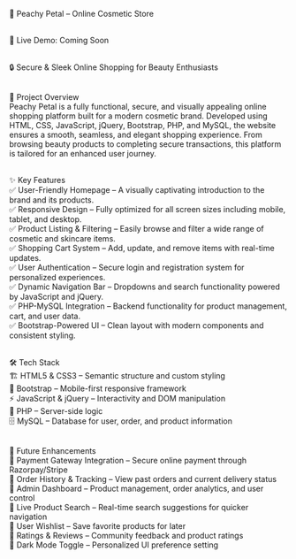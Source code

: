 💄 Peachy Petal – Online Cosmetic Store<br><br>

🚀 Live Demo: Coming Soon<br><br>

🔒 Secure & Sleek Online Shopping for Beauty Enthusiasts<br><br>

📌 Project Overview<br>
Peachy Petal is a fully functional, secure, and visually appealing online shopping platform built for a modern cosmetic brand. Developed using HTML, CSS, JavaScript, jQuery, Bootstrap, PHP, and MySQL, the website ensures a smooth, seamless, and elegant shopping experience. From browsing beauty products to completing secure transactions, this platform is tailored for an enhanced user journey.<br><br>

✨ Key Features<br>
✅ User-Friendly Homepage – A visually captivating introduction to the brand and its products.<br>
✅ Responsive Design – Fully optimized for all screen sizes including mobile, tablet, and desktop.<br>
✅ Product Listing & Filtering – Easily browse and filter a wide range of cosmetic and skincare items.<br>
✅ Shopping Cart System – Add, update, and remove items with real-time updates.<br>
✅ User Authentication – Secure login and registration system for personalized experiences.<br>
✅ Dynamic Navigation Bar – Dropdowns and search functionality powered by JavaScript and jQuery.<br>
✅ PHP-MySQL Integration – Backend functionality for product management, cart, and user data.<br>
✅ Bootstrap-Powered UI – Clean layout with modern components and consistent styling.<br><br>

🛠 Tech Stack<br>
🏗 HTML5 & CSS3 – Semantic structure and custom styling<br>
🎨 Bootstrap – Mobile-first responsive framework<br>
⚡ JavaScript & jQuery – Interactivity and DOM manipulation<br>
🧠 PHP – Server-side logic<br>
🗄️ MySQL – Database for user, order, and product information<br><br>

🔮 Future Enhancements<br>
🔹 Payment Gateway Integration – Secure online payment through Razorpay/Stripe<br>
🔹 Order History & Tracking – View past orders and current delivery status<br>
🔹 Admin Dashboard – Product management, order analytics, and user control<br>
🔹 Live Product Search – Real-time search suggestions for quicker navigation<br>
🔹 User Wishlist – Save favorite products for later<br>
🔹 Ratings & Reviews – Community feedback and product ratings<br>
🔹 Dark Mode Toggle – Personalized UI preference setting<br>
